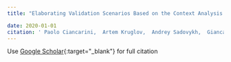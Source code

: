 ```yaml
---
title: "Elaborating Validation Scenarios Based on the Context Analysis and Combinatorial Method: Example of the Power-Efficiency Framework Innomterics"

date: 2020-01-01
citation: ' Paolo Ciancarini,  Artem Kruglov,  Andrey Sadovykh,  Giancarlo Succi,  Evgeniy Zuev, &quot;Elaborating Validation Scenarios Based on the Context Analysis and Combinatorial Method: Example of the Power-Efficiency Framework Innomterics.&quot;, 2020.'
---
```

Use [Google Scholar](https://scholar.google.com/scholar?q=Elaborating+Validation+Scenarios+Based+on+the+Context+Analysis+and+Combinatorial+Method:+Example+of+the+Power+Efficiency+Framework+Innomterics){:target="_blank"} for full citation